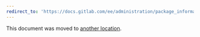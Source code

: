 ```yaml
---
redirect_to: 'https://docs.gitlab.com/ee/administration/package_information/signed_packages.html'
---
```


This document was moved to [another location](https://docs.gitlab.com/ee/administration/package_information/signed_packages.html).

<!-- This redirect file can be deleted after 2022-03-28. -->
<!-- Before deletion, see: https://docs.gitlab.com/ee/development/documentation/#move-or-rename-a-page -->
